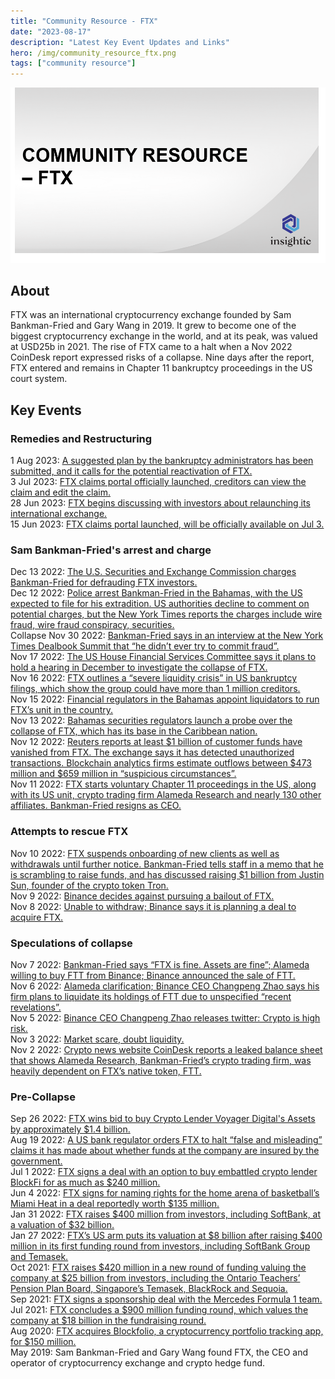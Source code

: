 ```yaml
---
title: "Community Resource - FTX"
date: "2023-08-17"
description: "Latest Key Event Updates and Links"
hero: /img/community_resource_ftx.png
tags: ["community resource"]
---
```


![Community Resource - FTX](/img/community_resource_ftx.png)

## About
FTX was an international cryptocurrency exchange founded by Sam Bankman-Fried and Gary Wang in 2019.
It grew to become one of the biggest cryptocurrency exchange in the world, and at its peak, was valued at USD25b in 2021.
The rise of FTX came to a halt when a Nov 2022 CoinDesk report expressed risks of a collapse.
Nine days after the report, FTX entered and remains in Chapter 11 bankruptcy proceedings in the US court system.

## Key Events
### Remedies and Restructuring
1 Aug 2023: [A suggested plan by the bankruptcy administrators has been submitted, and it calls for the potential reactivation of FTX.](https://www.ccn.com/ftx-2-heres-what-you-need-to-know/)
<br>
3 Jul 2023: [FTX claims portal officially launched, creditors can view the claim and edit the claim.](https://coingape.com/breaking-ftx-launches-claim-portal-for-creditors/)
<br>
28 Jun 2023: [FTX begins discussing with investors about relaunching its international exchange.](https://www.wsj.com/articles/ftx-begins-talks-on-reboot-as-managers-uncover-past-misconduct-38ad7e3c)
<br>
15 Jun 2023: [FTX claims portal launched, will be officially available on Jul 3.](https://twitter.com/AFTXcreditor/status/1669324304654163968)

### Sam Bankman-Fried's arrest and charge
Dec 13 2022: [The U.S. Securities and Exchange Commission charges Bankman-Fried for defrauding FTX investors.](https://www.coindesk.com/policy/2022/12/13/us-sec-charges-sam-bankman-fried-for-defrauding-ftx-investors/)
<br>
Dec 12 2022: [Police arrest Bankman-Fried in the Bahamas, with the US expected to file for his extradition. US authorities decline to comment on potential charges, but the New York Times reports the charges include wire fraud, wire fraud conspiracy, securities.](https://www.cnbc.com/2022/12/12/ftx-founder-sam-bankman-fried-arrested-in-the-bahamas-after-us-files-criminal-charges.html) 
<br>
Collapse
Nov 30 2022: [Bankman-Fried says in an interview at the New York Times Dealbook Summit that “he didn’t ever try to commit fraud”.](https://edition.cnn.com/videos/business/2022/12/01/sam-bankman-fried-new-york-times-deal-book-summit-interview-orig-llr.cnn-business)
<br>
Nov 17 2022: [The US House Financial Services Committee says it plans to hold a hearing in December to investigate the collapse of FTX.](https://www.reuters.com/technology/us-house-committee-hold-hearing-collapse-ftx-2022-11-16/)
<br>
Nov 16 2022: [FTX outlines a “severe liquidity crisis” in US bankruptcy filings, which show the group could have more than 1 million creditors.](https://www.reuters.com/technology/ftx-officials-contact-with-us-regulators-filing-2022-11-15/)
<br>
Nov 15 2022: [Financial regulators in the Bahamas appoint liquidators to run FTX’s unit in the country.](https://www.reuters.com/technology/bahamas-financial-regulators-appoint-liquidators-ftx-unit-2022-11-15/)
<br>
Nov 13 2022: [Bahamas securities regulators launch a probe over the collapse of FTX, which has its base in the Caribbean nation.](https://www.thehindubusinessline.com/money-and-banking/cryptocurrency/bahamas-securities-regulator-launch-probe-over-collapse-of-ftx/article66134757.ece)
<br>
Nov 12 2022: [Reuters reports at least $1 billion of customer funds have vanished from FTX. The exchange says it has detected unauthorized transactions. Blockchain analytics firms estimate outflows between $473 million and $659 million in “suspicious circumstances”.](https://www.cbc.ca/news/business/ftx-crypto-1.6649765)
<br>
Nov 11 2022: [FTX starts voluntary Chapter 11 proceedings in the US, along with its US unit, crypto trading firm Alameda Research and nearly 130 other affiliates. Bankman-Fried resigns as CEO.](https://www.coindesk.com/policy/2022/11/11/ftx-files-for-bankruptcy-protections-in-us/)

### Attempts to rescue FTX
Nov 10 2022: [FTX suspends onboarding of new clients as well as withdrawals until further notice. Bankman-Fried tells staff in a memo that he is scrambling to raise funds, and has discussed raising $1 billion from Justin Sun, founder of the crypto token Tron.](https://www.reuters.com/technology/ftx-suspends-onboarding-new-clients-2022-11-10/)
<br>
Nov 9 2022: [Binance decides against pursuing a bailout of FTX.](https://www.cnbc.com/2022/11/09/binance-backs-out-of-ftx-rescue-leaving-the-crypto-exchange-on-the-brink-of-collapse.html)
<br>
Nov 8 2022: [Unable to withdraw; Binance says it is planning a deal to acquire FTX.](https://www.coindesk.com/layer2/2022/11/09/why-did-ftx-pause-withdrawals-if-it-wasnt-trading-customer-funds/)

### Speculations of collapse
Nov 7 2022: [Bankman-Fried says “FTX is fine. Assets are fine”; Alameda willing to buy FTT from Binance; Binance announced the sale of FTT.](https://cryptopotato.com/sam-bankman-fried-responds-to-cz-says-ftx-is-fine/)
<br>
Nov 6 2022: [Alameda clarification; Binance CEO Changpeng Zhao says his firm plans to liquidate its holdings of FTT due to unspecified “recent revelations”.](https://twitter.com/carolinecapital/status/1589264375042707458)
<br>
Nov 5 2022: [Binance CEO Changpeng Zhao releases twitter: Crypto is high risk.](https://twitter.com/cz_binance/status/1588876673248006145)
<br>
Nov 3 2022: [Market scare, doubt liquidity.](https://twitter.com/DylanLeClair_/status/1587892553004863499)
<br>
Nov 2 2022: [Crypto news website CoinDesk reports a leaked balance sheet that shows Alameda Research, Bankman-Fried’s crypto trading firm, was heavily dependent on FTX’s native token, FTT.](https://www.coindesk.com/business/2022/11/02/divisions-in-sam-bankman-frieds-crypto-empire-blur-on-his-trading-titan-alamedas-balance-sheet/)

### Pre-Collapse
Sep 26 2022: [FTX wins bid to buy Crypto Lender Voyager Digital's Assets by approximately $1.4 billion.](https://www.cnbc.com/video/2022/09/27/crypto-world-ftx-wins-voyager-digital-auction-bid-for-1-point-4-billion.html?&qsearchterm=FTX%20Voyager%20Digital%20%20https://www.coindesk.com/business/2022/09/27/ftx-wins-bid-to-buy-voyager-digitals-assets/)
<br>
Aug 19 2022: [A US bank regulator orders FTX to halt “false and misleading” claims it has made about whether funds at the company are insured by the government.](https://www.reuters.com/markets/us/crypto-exchange-ftx-ordered-halt-false-misleading-claims-by-us-bank-regulator-2022-08-19/)
<br>
Jul 1 2022: [FTX signs a deal with an option to buy embattled crypto lender BlockFi for as much as $240 million.](https://www.cnbc.com/2022/07/01/ftx-signs-a-deal-giving-it-the-option-to-buy-crypto-lender-blockfi-.html)
<br>
Jun 4 2022: [FTX signs for naming rights for the home arena of basketball’s Miami Heat in a deal reportedly worth $135 million.](https://www.coindesk.com/markets/2021/03/24/crypto-exchange-ftx-secures-naming-rights-for-miami-heat-arena-for-135m/)
<br>
Jan 31 2022: [FTX raises $400 million from investors, including SoftBank, at a valuation of $32 billion.](https://www.reuters.com/markets/us/crypto-exchange-ftx-valued-32-bln-softbank-invests-2022-01-31/)
<br>
Jan 27 2022: [FTX’s US arm puts its valuation at $8 billion after raising $400 million in its first funding round from investors, including SoftBank Group and Temasek.](https://copper.co/insights/market-insights/coppers-weekly-dispatch-1-february-2022)
<br>
Oct 2021: [FTX raises $420 million in a new round of funding valuing the company at $25 billion from investors, including the Ontario Teachers’ Pension Plan Board, Singapore’s Temasek, BlackRock and Sequoia.](https://www.cnbc.com/2021/10/21/crypto-exchange-ftx-raises-420-million-at-25-billion.html)
<br>
Sep 2021: [FTX signs a sponsorship deal with the Mercedes Formula 1 team.](https://www.reuters.com/business/mercedes-f1-team-evaluating-ftx-sponsorship-branding-stays-now-2022-11-10/)
<br>
Jul 2021: [FTX concludes a $900 million funding round, which values the company at $18 billion in the fundraising round.](https://www.koinalert.com/breaking-ftx-crypto-exchange-closes-900m-series-b-round/)
<br>
Aug 2020: [FTX acquires Blockfolio, a cryptocurrency portfolio tracking app, for $150 million.](https://www.coindesk.com/markets/2020/08/25/ftx-exchanges-150m-deal-for-mobile-first-blockfolio-is-a-retail-trading-play/)
<br>
May 2019: Sam Bankman-Fried and Gary Wang found FTX, the CEO and operator of cryptocurrency exchange and crypto hedge fund.
